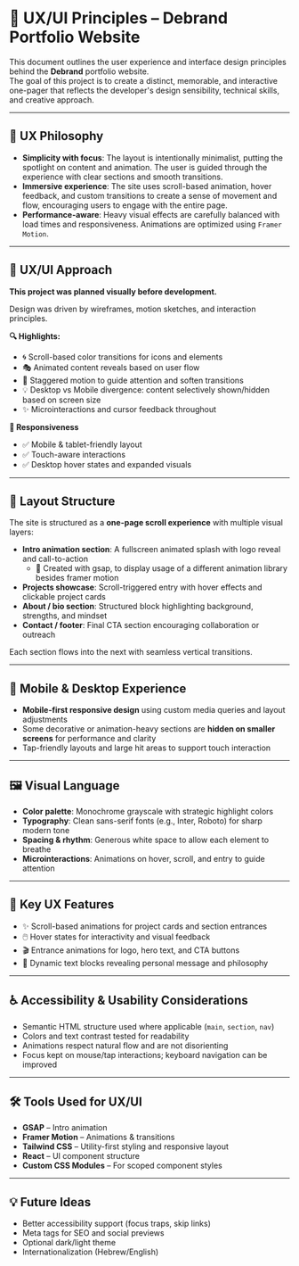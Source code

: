 # 🎨 UX/UI Principles – Debrand Portfolio Website

This document outlines the user experience and interface design principles behind the **Debrand** portfolio website.  
The goal of this project is to create a distinct, memorable, and interactive one-pager that reflects the developer's design sensibility, technical skills, and creative approach.

---

## 🧠 UX Philosophy

- **Simplicity with focus**: The layout is intentionally minimalist, putting the spotlight on content and animation. The user is guided through the experience with clear sections and smooth transitions.
- **Immersive experience**: The site uses scroll-based animation, hover feedback, and custom transitions to create a sense of movement and flow, encouraging users to engage with the entire page.
- **Performance-aware**: Heavy visual effects are carefully balanced with load times and responsiveness. Animations are optimized using `Framer Motion`.

---

## 📐 UX/UI Approach

**This project was planned visually before development.**

Design was driven by wireframes, motion sketches, and interaction principles.

**🔍 Highlights:**

  -  🌀 Scroll-based color transitions for icons and elements
  -  🎭 Animated content reveals based on user flow
  -  🧘 Staggered motion to guide attention and soften transitions
  -  💡 Desktop vs Mobile divergence: content selectively shown/hidden based on screen size
  -  ✨ Microinteractions and cursor feedback throughout

**📱 Responsiveness**

  -  ✅ Mobile & tablet-friendly layout
  -  ✅ Touch-aware interactions
  -  ✅ Desktop hover states and expanded visuals

---

## 📁 Layout Structure

The site is structured as a **one-page scroll experience** with multiple visual layers:
- **Intro animation section**: A fullscreen animated splash with logo reveal and call-to-action
    - 📌 Created with gsap, to display usage of a different animation library besides framer motion
- **Projects showcase**: Scroll-triggered entry with hover effects and clickable project cards
- **About / bio section**: Structured block highlighting background, strengths, and mindset
- **Contact / footer**: Final CTA section encouraging collaboration or outreach

Each section flows into the next with seamless vertical transitions.

---

## 📱 Mobile & Desktop Experience

- **Mobile-first responsive design** using custom media queries and layout adjustments
- Some decorative or animation-heavy sections are **hidden on smaller screens** for performance and clarity
- Tap-friendly layouts and large hit areas to support touch interaction

---

## 🖼 Visual Language

- **Color palette**: Monochrome grayscale with strategic highlight colors
- **Typography**: Clean sans-serif fonts (e.g., Inter, Roboto) for sharp modern tone
- **Spacing & rhythm**: Generous white space to allow each element to breathe
- **Microinteractions**: Animations on hover, scroll, and entry to guide attention

---

## 🎯 Key UX Features

- ✨ Scroll-based animations for project cards and section entrances
- 🖱️ Hover states for interactivity and visual feedback
- 🎬 Entrance animations for logo, hero text, and CTA buttons
- 💬 Dynamic text blocks revealing personal message and philosophy

---

## ♿ Accessibility & Usability Considerations

- Semantic HTML structure used where applicable (`main`, `section`, `nav`)
- Colors and text contrast tested for readability
- Animations respect natural flow and are not disorienting
- Focus kept on mouse/tap interactions; keyboard navigation can be improved

---

## 🛠 Tools Used for UX/UI

- **GSAP** – Intro animation
- **Framer Motion** – Animations & transitions
- **Tailwind CSS** – Utility-first styling and responsive layout
- **React** – UI component structure
- **Custom CSS Modules** – For scoped component styles

<!-- ---

## 📂 Wireframes (Design Planning)

Wireframes were created to define layout structure and interaction.

**They are available in the wireframes/ folder:**

[Desktop Wireframe]

[Mobile Wireframe] -->

---

## 💡 Future Ideas

  -  Better accessibility support (focus traps, skip links)
  -  Meta tags for SEO and social previews
  -  Optional dark/light theme
  -  Internationalization (Hebrew/English)